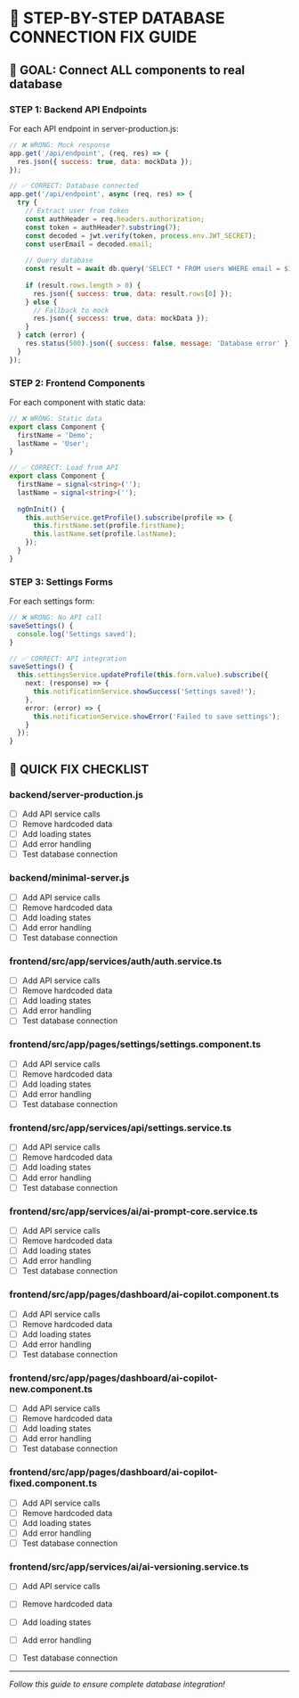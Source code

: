 
# 🔧 STEP-BY-STEP DATABASE CONNECTION FIX GUIDE

## 🎯 GOAL: Connect ALL components to real database

### STEP 1: Backend API Endpoints
For each API endpoint in server-production.js:

```javascript
// ❌ WRONG: Mock response
app.get('/api/endpoint', (req, res) => {
  res.json({ success: true, data: mockData });
});

// ✅ CORRECT: Database connected
app.get('/api/endpoint', async (req, res) => {
  try {
    // Extract user from token
    const authHeader = req.headers.authorization;
    const token = authHeader?.substring(7);
    const decoded = jwt.verify(token, process.env.JWT_SECRET);
    const userEmail = decoded.email;
    
    // Query database
    const result = await db.query('SELECT * FROM users WHERE email = $1', [userEmail]);
    
    if (result.rows.length > 0) {
      res.json({ success: true, data: result.rows[0] });
    } else {
      // Fallback to mock
      res.json({ success: true, data: mockData });
    }
  } catch (error) {
    res.status(500).json({ success: false, message: 'Database error' });
  }
});
```

### STEP 2: Frontend Components
For each component with static data:

```typescript
// ❌ WRONG: Static data
export class Component {
  firstName = 'Demo';
  lastName = 'User';
}

// ✅ CORRECT: Load from API
export class Component {
  firstName = signal<string>('');
  lastName = signal<string>('');
  
  ngOnInit() {
    this.authService.getProfile().subscribe(profile => {
      this.firstName.set(profile.firstName);
      this.lastName.set(profile.lastName);
    });
  }
}
```

### STEP 3: Settings Forms
For each settings form:

```typescript
// ❌ WRONG: No API call
saveSettings() {
  console.log('Settings saved');
}

// ✅ CORRECT: API integration
saveSettings() {
  this.settingsService.updateProfile(this.form.value).subscribe({
    next: (response) => {
      this.notificationService.showSuccess('Settings saved!');
    },
    error: (error) => {
      this.notificationService.showError('Failed to save settings');
    }
  });
}
```

## 🚀 QUICK FIX CHECKLIST


### backend/server-production.js
- [ ] Add API service calls
- [ ] Remove hardcoded data  
- [ ] Add loading states
- [ ] Add error handling
- [ ] Test database connection

### backend/minimal-server.js
- [ ] Add API service calls
- [ ] Remove hardcoded data  
- [ ] Add loading states
- [ ] Add error handling
- [ ] Test database connection

### frontend/src/app/services/auth/auth.service.ts
- [ ] Add API service calls
- [ ] Remove hardcoded data  
- [ ] Add loading states
- [ ] Add error handling
- [ ] Test database connection

### frontend/src/app/pages/settings/settings.component.ts
- [ ] Add API service calls
- [ ] Remove hardcoded data  
- [ ] Add loading states
- [ ] Add error handling
- [ ] Test database connection

### frontend/src/app/services/api/settings.service.ts
- [ ] Add API service calls
- [ ] Remove hardcoded data  
- [ ] Add loading states
- [ ] Add error handling
- [ ] Test database connection

### frontend/src/app/services/ai/ai-prompt-core.service.ts
- [ ] Add API service calls
- [ ] Remove hardcoded data  
- [ ] Add loading states
- [ ] Add error handling
- [ ] Test database connection

### frontend/src/app/pages/dashboard/ai-copilot.component.ts
- [ ] Add API service calls
- [ ] Remove hardcoded data  
- [ ] Add loading states
- [ ] Add error handling
- [ ] Test database connection

### frontend/src/app/pages/dashboard/ai-copilot-new.component.ts
- [ ] Add API service calls
- [ ] Remove hardcoded data  
- [ ] Add loading states
- [ ] Add error handling
- [ ] Test database connection

### frontend/src/app/pages/dashboard/ai-copilot-fixed.component.ts
- [ ] Add API service calls
- [ ] Remove hardcoded data  
- [ ] Add loading states
- [ ] Add error handling
- [ ] Test database connection

### frontend/src/app/services/ai/ai-versioning.service.ts
- [ ] Add API service calls
- [ ] Remove hardcoded data  
- [ ] Add loading states
- [ ] Add error handling
- [ ] Test database connection


---
*Follow this guide to ensure complete database integration!*
